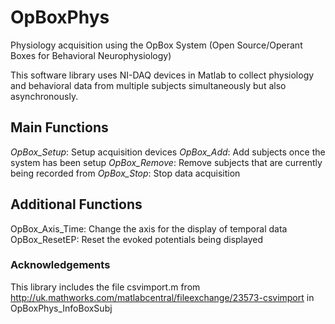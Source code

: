 # OpBoxPhys

Physiology acquisition using the OpBox System (Open Source/Operant Boxes for Behavioral Neurophysiology)
 
This software library uses NI-DAQ devices in Matlab to collect physiology and behavioral data from multiple subjects simultaneously but also asynchronously.

## Main Functions
*OpBox_Setup*: Setup acquisition devices
*OpBox_Add*: Add subjects once the system has been setup
*OpBox_Remove*: Remove subjects that are currently being recorded from
*OpBox_Stop*: Stop data acquisition

## Additional Functions
OpBox_Axis_Time: Change the axis for the display of temporal data
OpBox_ResetEP: Reset the evoked potentials being displayed

### Acknowledgements

This library includes the file csvimport.m from http://uk.mathworks.com/matlabcentral/fileexchange/23573-csvimport in OpBoxPhys_InfoBoxSubj
